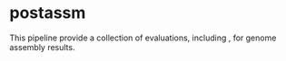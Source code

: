 # postassm
This pipeline provide a collection of evaluations, including , for genome assembly results. 
